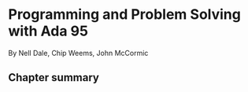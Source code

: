 # Programming and Problem Solving with Ada 95

By Nell Dale, Chip Weems, John McCormic

## Chapter summary
